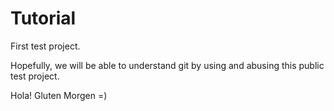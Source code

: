 # Tutorial
First test project.

Hopefully, we will be able to understand git by using and abusing this public test project.


Hola!
Gluten Morgen =)
